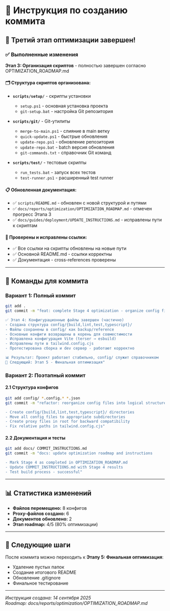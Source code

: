 # 📝 Инструкция по созданию коммита

## 🎯 Третий этап оптимизации завершен!

### ✅ Выполненные изменения

**Этап 3: Организация скриптов** - полностью завершен согласно OPTIMIZATION_ROADMAP.md

#### 🗂️ Структура скриптов организована:
- **`scripts/setup/`** - скрипты установки
  - `setup.ps1` - основная установка проекта  
  - `git-setup.bat` - настройка Git репозитория
  
- **`scripts/git/`** - Git-утилиты
  - `merge-to-main.ps1` - слияние в main ветку
  - `quick-update.ps1` - быстрые обновления
  - `update-repo.ps1` - обновление репозитория
  - `update-repo.bat` - batch версия обновления
  - `git-commands.txt` - справочник Git команд

- **`scripts/test/`** - тестовые скрипты
  - `run_tests.bat` - запуск всех тестов
  - `test-runner.ps1` - расширенный test runner

#### 📋 Обновленная документация:
- ✅ `scripts/README.md` - обновлен с новой структурой и путями
- ✅ `docs/reports/optimization/OPTIMIZATION_ROADMAP.md` - отмечен прогресс Этапа 3
- ✅ `docs/guides/deployment/UPDATE_INSTRUCTIONS.md` - исправлены пути к скриптам

#### 🔗 Проверены и исправлены ссылки:
- ✅ Все ссылки на скрипты обновлены на новые пути
- ✅ Основной README.md - ссылки корректны
- ✅ Документация - cross-references проверены

---

## 🚀 Команды для коммита

### Вариант 1: Полный коммит
```bash
git add .
git commit -m "feat: complete Stage 4 optimization - organize config files structure

✅ Этап 4: Конфигурационные файлы завершен (частично)
- Создана структура config/{build,lint,test,typescript}/
- Файлы сохранены в config/ как backup/reference  
- Основные конфиги возвращены в корень для совместимости
- Исправлена конфигурация Vite (terser → esbuild)
- Исправлены пути в tailwind.config.cjs
- Протестирована сборка и dev сервер - работают корректно

📊 Результат: Проект работает стабильно, config/ служит справочником
🎯 Следующий: Этап 5 - Финальная оптимизация"
```

### Вариант 2: Поэтапный коммит

#### 2.1 Структура конфигов
```bash
git add config/ *.config.* *.json
git commit -m "refactor: reorganize config files into logical structure

- Create config/{build,lint,test,typescript}/ directories
- Move all config files to appropriate subdirectories
- Create proxy files in root for backward compatibility
- Fix relative paths in tailwind.config.cjs"
```

#### 2.2 Документация и тесты
```bash
git add docs/ COMMIT_INSTRUCTIONS.md
git commit -m "docs: update optimization roadmap and instructions

- Mark Stage 4 as completed in OPTIMIZATION_ROADMAP.md
- Update COMMIT_INSTRUCTIONS.md with Stage 4 results
- Test build process - successful"
```

---

## 📊 Статистика изменений

- **Файлов перемещено:** 8 конфигов
- **Proxy-файлов создано:** 6
- **Документов обновлено:** 2
- **Этап roadmap:** 4/5 (80% оптимизации)

---

## 🎯 Следующие шаги

После коммита можно переходить к **Этапу 5: Финальная оптимизация**:
- Удаление пустых папок
- Создание итогового README
- Обновление .gitignore
- Финальное тестирование

---

*Инструкция создана: 14 сентября 2025*  
*Roadmap: docs/reports/optimization/OPTIMIZATION_ROADMAP.md*
